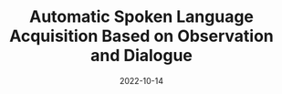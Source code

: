 ---
title: "Automatic Spoken Language Acquisition Based on Observation and Dialogue"
collection: publications
category: manuscripts
permalink: /publication/2022-jstsp
date: 2022-10-14
venue: 'IEEE Journal of Selected Topics in Signal Processing'
paperurl: 'https://ieeexplore.ieee.org/document/9817627'
codeurl: 'https://github.com/tttslab/spolacq'
citation: 'R. Komatsu, S. Gao, W. Hou, M. Zhang, T. Tanaka, K. Toyoda, Y. Kimura, K. Hino, Y. Iwamoto, K. Mori, T. Okamoto, and T. Shinozaki, "Automatic spoken language acquisition based on observation and dialogue," IEEE Journal of Selected Topics in Signal Processing (JSTSP), vol. 16, no. 6, pp. 1480–1492, 2022.'
---